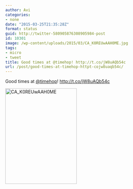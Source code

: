 ```yaml
---
author: Avi
categories:
- none
date: "2015-03-25T21:35:28Z"
format: status
guid: http://twitter-580905876308905984-post
id: 10301
image: /wp-content/uploads/2015/03/CA_K0REUwAAH0ME.jpg
tags:
- micro
- tweet
title: Good times at @timehop! http://t.co/jW8uAQb54c
url: /post/good-times-at-timehop-httpt-cojw8uaqb54c/
---
```

Good times at [@timehop](http://twitter.com/timehop)! http://t.co/jW8uAQb54c

<img width="225" height="300" src="http://aviflax.com/wp-content/uploads/2015/03/CA_K0REUwAAH0ME-225x300.jpg" class="attachment-medium" alt="CA_K0REUwAAH0ME" />